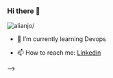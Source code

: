### Hi there 👋 

<p align="left"> <img src=https://komarev.com/ghpvc/?username=alianjo alt=alianjo/> </p>


- 🌱 I’m currently learning  Devops

- 📫 How to reach me: [Linkedin](https://www.linkedin.com/in/ali-anjo)

-->
